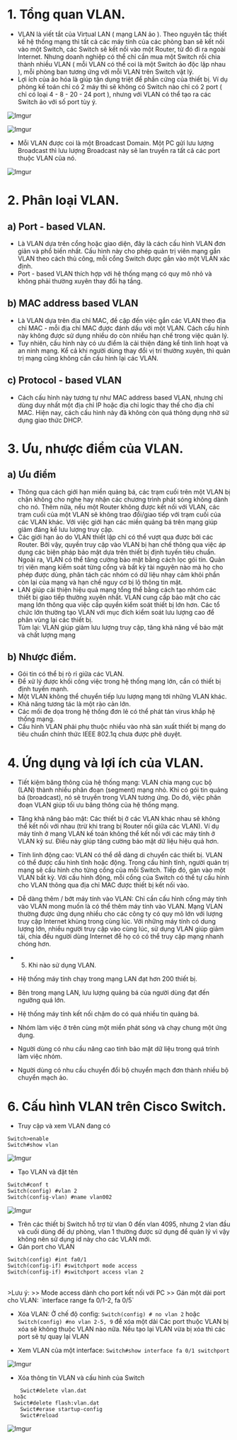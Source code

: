 # 1. Tổng quan VLAN.
*  VLAN là viết tắt của Virtual LAN ( mạng LAN ảo ). Theo nguyên tắc thiết kế hệ thống mạng thì tất cả các máy tính của các phòng ban sẽ kết nối vào một Switch, các Switch sẽ kết nối vào một Router, từ đó đi ra ngoài Internet. Nhưng doanh nghiệp có thể chỉ cần mua một Switch rồi chia thành nhiều VLAN ( mỗi VLAN có thể coi là một Switch ảo độc lập nhau ), mỗi phòng ban tương ứng với mỗi VLAN trên Switch vật lý.
* Lợi ích của ảo hóa là giúp tận dụng triệt để phần cứng của thiết bị. Ví dụ phòng kế toán chỉ có 2 máy thì sẽ không có Switch nào chỉ có 2 port ( chỉ có loại 4 - 8 - 20 - 24 port ), nhưng với VLAN có thể tạo ra các Switch ảo với số port tùy ý.

![Imgur](https://i.imgur.com/sWakIN0.png)

![Imgur](https://i.imgur.com/nazjZQM.png)

* Mỗi VLAN được coi là một Broadcast Domain. Một PC gửi lưu lượng Broadcast thì lưu lượng Broadcast này sẽ lan truyền ra tất cả các port thuộc VLAN của nó.

![Imgur](https://i.imgur.com/hjdFPM0.png)

# 2. Phân loại VLAN.
## a) Port - based VLAN.
* Là VLAN dựa trên cổng hoặc giao diện, đây là cách cấu hình VLAN đơn giản và phổ biến nhất. Cấu hình này cho phép quản trị viên mạng gắn VLAN theo cách thủ công, mỗi cổng Switch được gắn vào một VLAN xác định.
* Port - based VLAN thích hợp với hệ thống mạng có quy mô nhỏ và không phải thường xuyên thay đổi hạ tầng.
## b) MAC address based VLAN
* Là VLAN dựa trên địa chỉ MAC, đề cập đến việc gắn các VLAN theo địa chỉ MAC - mỗi địa chỉ MAC được đánh dấu với một VLAN. Cách cấu hình này không được sử dụng nhiều do còn nhiều hạn chế trong việc quản lý.
* Tuy nhiên, cấu hình này có ưu điểm là cải thiện đáng kể tính linh hoạt và an ninh mạng. Kể cả khi người dùng thay đổi vị trí thường xuyên, thì quản trị mạng cũng không cần cấu hình lại các VLAN.
## c) Protocol - based VLAN
* Cách cấu hình này tương tự như MAC address based VLAN, nhưng chỉ dùng duy nhất một địa chỉ IP hoặc địa chỉ logic thay thế cho địa chỉ MAC. Hiện nay, cách cấu hình này đã không còn quá thông dụng nhờ sử dụng giao thức DHCP. 

# 3. Ưu, nhược điểm của VLAN.
## a) Ưu điểm
* Thông qua cách giới hạn miền quảng bá, các trạm cuối trên một VLAN bị chặn không cho nghe hay nhận các chương trình phát sóng không dành cho nó. Thêm nữa, nếu một Router không được kết nối với VLAN, các trạm cuối của một VLAN sẽ không trao đổi/giao tiếp với trạm cuối của các VLAN khác. Với việc giới hạn các miền quảng bá trên mạng giúp giảm đáng kể lưu lượng truy cập.
* Các giới hạn ảo do VLAN thiết lập chỉ có thể vượt qua được bởi các Router. Bởi vậy, quyền truy cập vào VLAN bị hạn chế thông qua việc áp dụng các biện pháp bảo mật dựa trên thiết bị định tuyến tiêu chuẩn. Ngoài ra, VLAN có thể tăng cường bảo mật bằng cách lọc gói tin. Quản trị viên mạng kiểm soát từng cổng và bất kỳ tài nguyên nào mà họ cho phép được dùng, phân tách các nhóm có dữ liệu nhạy cảm khỏi phần còn lại của mạng và hạn chế nguy cơ bị lộ thông tin mật.
* LAN giúp cải thiện hiệu quả mạng tổng thể bằng cách tạo nhóm các thiết bị giao tiếp thường xuyên nhất. VLAN cung cấp bảo mật cho các mạng lớn thông qua việc cấp quyền kiểm soát thiết bị lớn hơn. Các tổ chức lớn thường tạo VLAN với mục đích kiểm soát lưu lượng cao để phân vùng lại các thiết bị. <br/>
Túm lại: VLAN giúp giảm lưu lượng truy cập, tăng khả năng về bảo mật và chất lượng mạng

## b) Nhược điểm.
* Gói tin có thể bị rò rỉ giữa các VLAN.
* Để xử lý được khối công việc trong hệ thống mạng lớn, cần có thiết bị định tuyến mạnh.
* Một VLAN không thể chuyển tiếp lưu lượng mạng tới những VLAN khác.
* Khả năng tương tác là một rào cản lớn.
* Các mối đe dọa trong hệ thống đơn lẻ có thể phát tán virus khắp hệ thống mạng.
* Cấu hình VLAN phải phụ thuộc nhiều vào nhà sản xuất thiết bị mạng do tiêu chuẩn chính thức  IEEE 802.1q chưa được phê duyệt.

# 4. Ứng dụng và lợi ích của VLAN.
* Tiết kiệm băng thông của hệ thống mạng: VLAN chia mạng cục bộ (LAN) thành nhiều phân đoạn (segment) mạng nhỏ. Khi có gói tin quảng bá (broadcast), nó sẽ truyền trong VLAN tương ứng. Do đó, việc phân đoạn VLAN giúp tối ưu băng thông của hệ thống mạng.
* Tăng khả năng bảo mật: Các thiết bị ở các VLAN khác nhau sẽ không thể kết nối với nhau (trừ khi trang bị Router nối giữa các VLAN). Ví dụ máy tính ở mạng VLAN kế toán không thể kết nối với các máy tính ở VLAN kỹ sư. Điều này giúp tăng cường bảo mật dữ liệu hiệu quả hơn. 
* Tính linh động cao: VLAN có thể dễ dàng di chuyển các thiết bị. VLAN có thể được cấu hình tĩnh hoặc động. Trong cấu hình tĩnh, người quản trị mạng sẽ cấu hình cho từng cổng của mỗi Switch. Tiếp đó, gán vào một VLAN bất kỳ. Với cấu hình động, mỗi cổng của Switch có thể tự cấu hình cho VLAN thông qua địa chỉ MAC được thiết bị kết nối vào.
* Dễ dàng thêm / bớt máy tính vào VLAN: Chỉ cần cấu hình cổng máy tính vào VLAN mong muốn là có thể thêm máy tính vào VLAN. Mạng VLAN thường được ứng dụng nhiều cho các công ty có quy mô lớn với lượng truy cập Internet khủng trong cùng lúc. Với những máy tính có dung lượng lớn, nhiều người truy cập vào cùng lúc, sử dụng VLAN giúp giảm tải, chia đều người dùng Internet để họ có có thể truy cập mạng nhanh chóng hơn.

* 5. Khi nào sử dụng VLAN.
* Hệ thống máy tính chạy trong mạng LAN đạt hơn 200 thiết bị.
* Bên trong mạng LAN, lưu lượng quảng bá của người dùng đạt đến ngưỡng quá lớn.
* Hệ thống máy tính kết nối chậm do có quá nhiều tin quảng bá.
* Nhóm làm việc ở trên cùng một miền phát sóng và chạy chung một ứng dụng.
* Người dùng có nhu cầu nâng cao tính bảo mật dữ liệu trong quá trình làm việc nhóm.
* Người dùng có nhu cầu chuyển đổi bộ chuyển mạch đơn thành nhiều bộ chuyển mạch ảo.

# 6. Cấu hình VLAN trên Cisco Switch.
* Truy cập và xem VLAN đang có
```
Switch>enable
Switch#show vlan
```
![Imgur](https://i.imgur.com/3aPx23g.png)

* Tạo VLAN và đặt tên
```
Switch#conf t
Switch(config) #vlan 2
Switch(config-vlan) #name vlan002
```
![Imgur](https://i.imgur.com/t50znwd.png)

* Trên các thiết bị Switch hỗ trợ từ vlan 0 đến vlan 4095, nhưng 2 vlan đầu và cuối dùng để dự phòng, vlan 1 thường được sử dụng để quản lý vì vậy không nên sử dụng id này cho các VLAN mới.
* Gán port cho VLAN
```
Switch(config) #int fa0/1
Switch(config-if) #switchport mode access
Switch(config-if) #switchport access vlan 2
```
<br/>
>Lưu ý: 
>> Mode access dành cho port kết nối với PC 
>> Gán một dải port cho VLAN: `interface range fa 0/1-2, fa 0/5`

* Xóa VLAN: Ở chế độ config: `Switch(config) # no vlan 2`   hoặc  `Switch(config) #no vlan 2-5, 9`  để xóa một dải
	Các port thuộc VLAN bị xóa sẽ không thuộc VLAN nào nữa. Nếu tạo lại VLAN vừa bị xóa thì các port sẽ tự quay lại VLAN
  
*  Xem VLAN của một interface: `Switch#show interface fa 0/1 switchport`

![Imgur](https://i.imgur.com/ONFUpvP.png)

* Xóa thông tin VLAN và cấu hình của Switch
```
	Swict#delete vlan.dat  
  hoặc  
  Swict#delete flash:vlan.dat
	Swict#erase startup-config
	Swict#reload
```
![Imgur](https://i.imgur.com/37aUQGy.png)
  






